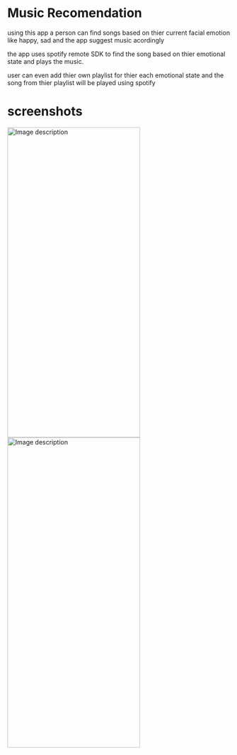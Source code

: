 # Music Recomendation

using this app a person can find songs based on thier current facial emotion like happy, sad and the app suggest music acordingly

the app uses spotify remote SDK to find the song based on thier emotional state and plays the music.

user can even add thier own playlist for thier each emotional state and the song from thier playlist will be played using spotify



# screenshots

<img src="https://github.com/code-bhuvanesh/MusicRecomendation/assets/90144561/28670b66-a675-41b6-902f-d685bae28607" alt="Image description" width="300" height="700">
<img src="https://github.com/code-bhuvanesh/MusicRecomendation/assets/90144561/4c55d532-6601-4da3-acbd-1bae0ddc0828" alt="Image description" width="300" height="700">


